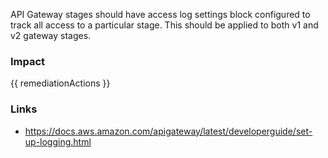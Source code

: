 
API Gateway stages should have access log settings block configured to track all access to a particular stage. This should be applied to both v1 and v2 gateway stages.


### Impact
<!-- Add Impact here -->

<!-- DO NOT CHANGE -->
{{ remediationActions }}

### Links
- https://docs.aws.amazon.com/apigateway/latest/developerguide/set-up-logging.html



